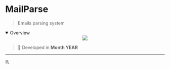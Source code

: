 # MailParse #

> Emails parsing system

<details open>
  <summary>Overview</summary>
  <div align="center">
    <img max-width="720px" max-height="477px" src="assets/img/screenshot-001-overview.png" />
  </div>
</details>

> :calendar: Developed in **Month YEAR**

---

:scorpius:
